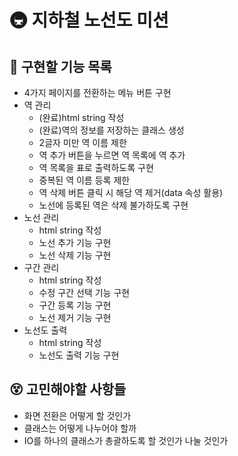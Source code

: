 # 🚇 지하철 노선도 미션

## 📝 구현할 기능 목록

- 4가지 페이지를 전환하는 메뉴 버튼 구현
- 역 관리
    - (완료)html string 작성
    - (완료)역의 정보를 저장하는 클래스 생성
    - 2글자 미만 역 이름 제한
    - 역 추가 버튼을 누르면 역 목록에 역 추가
    - 역 목록을 표로 출력하도록 구현
    - 중복된 역 이름 등록 제한
    - 역 삭제 버튼 클릭 시 해당 역 제거(data 속성 활용)
    - 노선에 등록된 역은 삭제 불가하도록 구현
- 노선 관리
    - html string 작성
    - 노선 추가 기능 구현
    - 노선 삭제 기능 구현
- 구간 관리
    - html string 작성
    - 수정 구간 선택 기능 구현
    - 구간 등록 기능 구현
    - 노선 제거 기능 구현
- 노선도 출력
    - html string 작성
    - 노선도 출력 기능 구현

## 😵 고민해야할 사항들

- 화면 전환은 어떻게 할 것인가
- 클래스는 어떻게 나누어야 할까
- IO를 하나의 클래스가 총괄하도록 할 것인가 나눌 것인가
